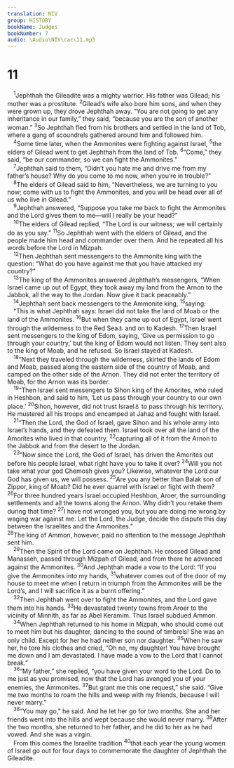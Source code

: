 ```yaml
---
translation: NIV
group: HISTORY
bookName: Judges 
bookNumber: 7
audio: \Audio\NIV\cac\11.mp3
---
```


<div class="title"><h1>11</h1></div>
<span class="verse cac_11_1"> <sup>1</sup>Jephthah the Gileadite was a mighty warrior. His father was Gilead; his mother was a prostitute. </span>
<span class="verse cac_11_2"><sup>2</sup>Gilead’s wife also bore him sons, and when they were grown up, they drove Jephthah away. “You are not going to get any inheritance in our family,” they said, “because you are the son of another woman.” </span>
<span class="verse cac_11_3"><sup>3</sup>So Jephthah fled from his brothers and settled in the land of Tob, where a gang of scoundrels gathered around him and followed him. <br/></span>
<span class="verse cac_11_4"> <sup>4</sup>Some time later, when the Ammonites were fighting against Israel, </span>
<span class="verse cac_11_5"><sup>5</sup>the elders of Gilead went to get Jephthah from the land of Tob. </span>
<span class="verse cac_11_6"><sup>6</sup>“Come,” they said, “be our commander, so we can fight the Ammonites.” <br/></span>
<span class="verse cac_11_7"> <sup>7</sup>Jephthah said to them, “Didn’t you hate me and drive me from my father’s house? Why do you come to me now, when you’re in trouble?” <br/></span>
<span class="verse cac_11_8"> <sup>8</sup>The elders of Gilead said to him, “Nevertheless, we are turning to you now; come with us to fight the Ammonites, and you will be head over all of us who live in Gilead.” <br/></span>
<span class="verse cac_11_9"> <sup>9</sup>Jephthah answered, “Suppose you take me back to fight the Ammonites and the Lord gives them to me—will I really be your head?” <br/></span>
<span class="verse cac_11_10"> <sup>10</sup>The elders of Gilead replied, “The Lord is our witness; we will certainly do as you say.” </span>
<span class="verse cac_11_11"><sup>11</sup>So Jephthah went with the elders of Gilead, and the people made him head and commander over them. And he repeated all his words before the Lord in Mizpah. <br/></span>
<span class="verse cac_11_12"> <sup>12</sup>Then Jephthah sent messengers to the Ammonite king with the question: “What do you have against me that you have attacked my country?” <br/></span>
<span class="verse cac_11_13"> <sup>13</sup>The king of the Ammonites answered Jephthah’s messengers, “When Israel came up out of Egypt, they took away my land from the Arnon to the Jabbok, all the way to the Jordan. Now give it back peaceably.” <br/></span>
<span class="verse cac_11_14"> <sup>14</sup>Jephthah sent back messengers to the Ammonite king, </span>
<span class="verse cac_11_15"><sup>15</sup>saying: <br/> “This is what Jephthah says: Israel did not take the land of Moab or the land of the Ammonites. </span>
<span class="verse cac_11_16"><sup>16</sup>But when they came up out of Egypt, Israel went through the wilderness to the Red Sea<a data-toggle="tooltip" data-placement="bottom" title="Or the Sea of Reeds">⚓</a> and on to Kadesh. </span>
<span class="verse cac_11_17"><sup>17</sup>Then Israel sent messengers to the king of Edom, saying, ‘Give us permission to go through your country,’ but the king of Edom would not listen. They sent also to the king of Moab, and he refused. So Israel stayed at Kadesh. <br/></span>
<span class="verse cac_11_18"> <sup>18</sup>“Next they traveled through the wilderness, skirted the lands of Edom and Moab, passed along the eastern side of the country of Moab, and camped on the other side of the Arnon. They did not enter the territory of Moab, for the Arnon was its border. <br/></span>
<span class="verse cac_11_19"> <sup>19</sup>“Then Israel sent messengers to Sihon king of the Amorites, who ruled in Heshbon, and said to him, ‘Let us pass through your country to our own place.’ </span>
<span class="verse cac_11_20"><sup>20</sup>Sihon, however, did not trust Israel<a data-toggle="tooltip" data-placement="bottom" title="Or however, would not make an agreement for Israel">⚓</a> to pass through his territory. He mustered all his troops and encamped at Jahaz and fought with Israel. <br/></span>
<span class="verse cac_11_21"> <sup>21</sup>“Then the Lord, the God of Israel, gave Sihon and his whole army into Israel’s hands, and they defeated them. Israel took over all the land of the Amorites who lived in that country, </span>
<span class="verse cac_11_22"><sup>22</sup>capturing all of it from the Arnon to the Jabbok and from the desert to the Jordan. <br/></span>
<span class="verse cac_11_23"> <sup>23</sup>“Now since the Lord, the God of Israel, has driven the Amorites out before his people Israel, what right have you to take it over? </span>
<span class="verse cac_11_24"><sup>24</sup>Will you not take what your god Chemosh gives you? Likewise, whatever the Lord our God has given us, we will possess. </span>
<span class="verse cac_11_25"><sup>25</sup>Are you any better than Balak son of Zippor, king of Moab? Did he ever quarrel with Israel or fight with them? </span>
<span class="verse cac_11_26"><sup>26</sup>For three hundred years Israel occupied Heshbon, Aroer, the surrounding settlements and all the towns along the Arnon. Why didn’t you retake them during that time? </span>
<span class="verse cac_11_27"><sup>27</sup>I have not wronged you, but you are doing me wrong by waging war against me. Let the Lord, the Judge, decide the dispute this day between the Israelites and the Ammonites.” <br/></span>
<span class="verse cac_11_28"><sup>28</sup>The king of Ammon, however, paid no attention to the message Jephthah sent him. <br/></span>
<span class="verse cac_11_29"> <sup>29</sup>Then the Spirit of the Lord came on Jephthah. He crossed Gilead and Manasseh, passed through Mizpah of Gilead, and from there he advanced against the Ammonites. </span>
<span class="verse cac_11_30"><sup>30</sup>And Jephthah made a vow to the Lord: “If you give the Ammonites into my hands, </span>
<span class="verse cac_11_31"><sup>31</sup>whatever comes out of the door of my house to meet me when I return in triumph from the Ammonites will be the Lord’s, and I will sacrifice it as a burnt offering.” <br/></span>
<span class="verse cac_11_32"> <sup>32</sup>Then Jephthah went over to fight the Ammonites, and the Lord gave them into his hands. </span>
<span class="verse cac_11_33"><sup>33</sup>He devastated twenty towns from Aroer to the vicinity of Minnith, as far as Abel Keramim. Thus Israel subdued Ammon. <br/></span>
<span class="verse cac_11_34"> <sup>34</sup>When Jephthah returned to his home in Mizpah, who should come out to meet him but his daughter, dancing to the sound of timbrels! She was an only child. Except for her he had neither son nor daughter. </span>
<span class="verse cac_11_35"><sup>35</sup>When he saw her, he tore his clothes and cried, “Oh no, my daughter! You have brought me down and I am devastated. I have made a vow to the Lord that I cannot break.” <br/></span>
<span class="verse cac_11_36"> <sup>36</sup>“My father,” she replied, “you have given your word to the Lord. Do to me just as you promised, now that the Lord has avenged you of your enemies, the Ammonites. </span>
<span class="verse cac_11_37"><sup>37</sup>But grant me this one request,” she said. “Give me two months to roam the hills and weep with my friends, because I will never marry.” <br/></span>
<span class="verse cac_11_38"> <sup>38</sup>“You may go,” he said. And he let her go for two months. She and her friends went into the hills and wept because she would never marry. </span>
<span class="verse cac_11_39"><sup>39</sup>After the two months, she returned to her father, and he did to her as he had vowed. And she was a virgin. <br/> From this comes the Israelite tradition </span>
<span class="verse cac_11_40"><sup>40</sup>that each year the young women of Israel go out for four days to commemorate the daughter of Jephthah the Gileadite. <br/></span>
